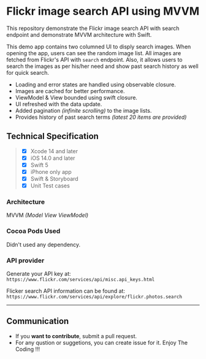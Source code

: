# Flickr image search API using MVVM
This repository demonstrate the Flickr image search API with search endpoint and demonstrate MVVM architecture with Swift.  

This demo app contains two columned UI to disply search images. When opening the app, users can see the random image list. All images are fetched from Flickr's API with `search` endpoint. Also, it allows users to search the images as per his/her need and show past search history as well for quick search.
- Loading and error states are handled using observable closure.
- Images are cached for better performance.
- ViewModel & View bounded using swift closure.
- UI refreshed with the data update.
- Added pagination _(infinite scrolling)_ to the image lists.
- Provides history of past search terms _(latest 20 items are provided)_

## Technical Specification

>  - [x] Xcode 14 and later 
>  - [x] iOS 14.0 and later
>  - [x] Swift 5
>  - [x] iPhone only app
>  - [x] Swift & Storyboard
>  - [x] Unit Test cases

### Architecture
MVVM *(Model View ViewModel)*

### Cocoa Pods Used
Didn't used any dependency.


### API provider
Generate your API key at: 
`https://www.flickr.com/services/api/misc.api_keys.html` 

Flicker search API information can be found at: 
`https://www.flickr.com/services/api/explore/flickr.photos.search`


---------- 

## Communication

-   If you  **want to contribute**, submit a pull request.
-   For any qustion or suggetions, you can create issue for it. Enjoy The Coding !!!

